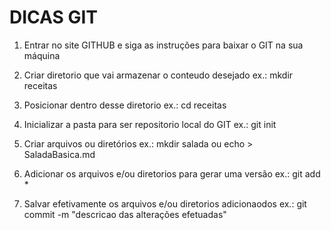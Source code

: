 # DICAS GIT

1. Entrar no site GITHUB e siga as instruções para baixar o GIT na sua máquina

2. Criar diretorio que vai armazenar o conteudo desejado
    ex.: mkdir receitas

3. Posicionar dentro desse diretorio
    ex.: cd receitas

4. Inicializar a pasta para ser repositorio local do GIT
    ex.: git init

5. Criar arquivos ou diretórios
    ex.: mkdir salada ou echo > SaladaBasica.md

6. Adicionar os arquivos e/ou diretorios para gerar uma versão
    ex.: git add *

7. Salvar efetivamente os arquivos e/ou diretorios adicionaodos
    ex.: git commit -m "descricao das alterações efetuadas"



